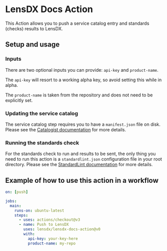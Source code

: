# LensDX Docs Action

This Action allows you to push a service catalog entry and standards (checks) results to LensDX.

## Setup and usage

### Inputs

There are two optional inputs you can provide: `api-key` and `product-name`.

The `api-key` will resort to a working alpha key, so avoid setting this while in alpha.

The `product-name` is taken from the repository and does not need to be explicitly set.

### Updating the service catalog

The service catalog step requires you to have a `manifest.json` file on disk. Please see the [Catalogist documentation](https://github.com/mikaelvesavuori/catalogist#manifest) for more details.

### Running the standards check

For the standards check to run and results to be sent, the only thing you need to run this action is a `standardlint.json` configuration file in your root directory. Please see the [StandardLint documentation](https://github.com/mikaelvesavuori/standardlint#configuration) for more details.

## Example of how to use this action in a workflow

```yml
on: [push]

jobs:
  main:
    runs-on: ubuntu-latest
    steps:
      - uses: actions/checkout@v3
      - name: Push to LensDX
        uses: lensdx/lensdx-docs-action@v0
        with:
          api-key: your-key-here
          product-name: my-repo
```
